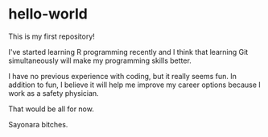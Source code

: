 # hello-world
This is my first repository!

I've started learning R programming recently and I think that learning Git simultaneously will make my programming skills better.

I have no previous experience with coding, but it really seems fun. In addition to fun, I believe it will help me improve my career options because I work as a safety physician.

That would be all for now.

Sayonara bitches.
